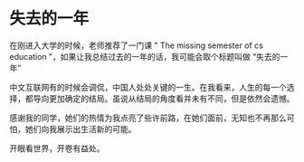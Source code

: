 # **失去的一年**

在刚进入大学的时候，老师推荐了一门课 " The missing semester of cs education "，如果让我总结过去的一年的话，我可能会取个标题叫做 “失去的一年”

中文互联网有的时候会调侃，中国人处处关键的一生。在我看来，人生的每一个选择，都导向更加确定的结局。虽说从结局的角度看并未有不同，但是依然会遗憾。

感谢我的同学，她们的热情为我点亮了些许前路，在她们面前，无知也不再那么可怕，她们向我展示出生活新的可能。

开眼看世界，开卷有益处。